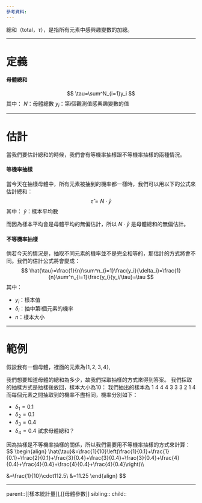 ```yaml
---
參考資料:
---
```

總和（total，$\tau$），是指所有元素中感興趣變數的加總。
- - -
# 定義
#### 母體總和
$$
\tau=\sum^N_{i=1}y_i
$$
其中：
$N$：母體總數
$y_i$：第$i$個觀測值感興趣變數的值
- - -
# 估計
當我們要估計總和的時候，我們會有等機率抽樣跟不等機率抽樣的兩種情況。
#### 等機率抽樣
當今天在抽樣母體中，所有元素被抽到的機率都一樣時，我們可以用以下的公式來估計總和：
$$
\hat{\tau}=N\cdot\bar{y}
$$
其中：
$\bar{y}$：樣本平均數

而因為樣本平均會是母體平均的無偏估計，所以 $N\cdot\bar{y}$ 是母體總和的無偏估計。
#### 不等機率抽樣
倘若今天的情況是，抽取不同元素的機率並不是完全相等的，那估計的方式將會不同。我們的估計公式將會變成：
$$
\hat{\tau}=\frac{1}{n}\sum^n_{i=1}\frac{y_i}{\delta_i}=\frac{1}{n}\sum^n_{i=1}\frac{y_i}{y_i/\tau}=\tau
$$
其中：
- $y_i$：樣本值
- $\delta_i$：抽中第i個元素的機率
- $n$：樣本大小

- - -
# 範例
假設我有一個母體，裡面的元素為${\lbrace1,2,3,4\rbrace},\,$

我們想要知道母體的總和為多少，故我們採取抽樣的方式來得到答案。
我們採取的抽樣方式是抽樣後放回，樣本大小為10：
我們抽出的樣本為
1 4 4 4 3 3 3 2 1 4
而每個元素之間抽取到的機率不盡相同，機率分別如下：
- $\delta_1=0.1$
- $\delta_2=0.1$
- $\delta_3=0.4$
- $\delta_4=0.4$
試求母體總和？

因為抽樣是不等機率抽樣的關係，所以我們需要用不等機率抽樣的方式來計算：
$$
\begin{align}
\hat{\tau}&=\frac{1}{10}\left(\frac{1}{0.1}+\frac{1}{0.1}+\frac{2}{0.1}+\frac{3}{0.4}+\frac{3}{0.4}+\frac{3}{0.4}+\frac{4}{0.4}+\frac{4}{0.4}+\frac{4}{0.4}+\frac{4}{0.4}\right)\\\\

&=\frac{1}{10}\cdot112.5\\
&=11.25
\end{align}
$$
- - -
parent::[[樣本統計量]],[[母體參數]]
sibling::
child::